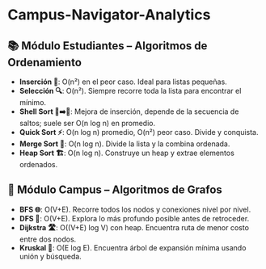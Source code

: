 # Campus-Navigator-Analytics




## 📚 Módulo Estudiantes – Algoritmos de Ordenamiento

- **Inserción 📝**: O(n²) en el peor caso. Ideal para listas pequeñas.
- **Selección 🔍**: O(n²). Siempre recorre toda la lista para encontrar el mínimo.
- **Shell Sort 🐢➡️🚀**: Mejora de inserción, depende de la secuencia de saltos; suele ser O(n log n) en promedio.
- **Quick Sort ⚡**: O(n log n) promedio, O(n²) peor caso. Divide y conquista.
- **Merge Sort 🔀**: O(n log n). Divide la lista y la combina ordenada.
- **Heap Sort 🏗️**: O(n log n). Construye un heap y extrae elementos ordenados.





## 🏫 Módulo Campus – Algoritmos de Grafos

- **BFS 🌐**: O(V+E). Recorre todos los nodos y conexiones nivel por nivel.
- **DFS 🌲**: O(V+E). Explora lo más profundo posible antes de retroceder.
- **Dijkstra 🛣️**: O((V+E) log V) con heap. Encuentra ruta de menor costo entre dos nodos.
- **Kruskal 🌳**: O(E log E). Encuentra árbol de expansión mínima usando unión y búsqueda.
